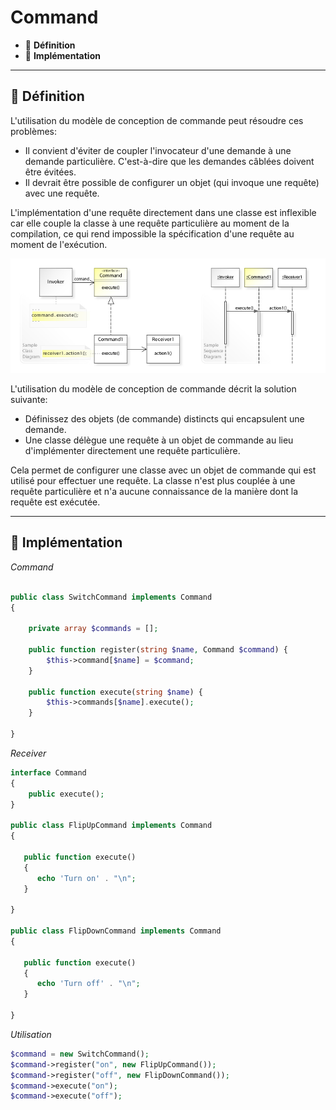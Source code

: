 # Command

*  🔖 **Définition**
*  🔖 **Implémentation**

___

## 📑 Définition

L'utilisation du modèle de conception de commande peut résoudre ces problèmes:

* Il convient d'éviter de coupler l'invocateur d'une demande à une demande particulière. C'est-à-dire que les demandes câblées doivent être évitées.
* Il devrait être possible de configurer un objet (qui invoque une requête) avec une requête.

L'implémentation d'une requête directement dans une classe est inflexible car elle couple la classe à une requête particulière au moment de la compilation, ce qui rend impossible la spécification d'une requête au moment de l'exécution.

![image](./resources/Command.jpg)

L'utilisation du modèle de conception de commande décrit la solution suivante:

* Définissez des objets (de commande) distincts qui encapsulent une demande.
* Une classe délègue une requête à un objet de commande au lieu d'implémenter directement une requête particulière.

Cela permet de configurer une classe avec un objet de commande qui est utilisé pour effectuer une requête. La classe n'est plus couplée à une requête particulière et n'a aucune connaissance de la manière dont la requête est exécutée.

___

## 📑 Implémentation

*Command*

```php

public class SwitchCommand implements Command
{

    private array $commands = [];

    public function register(string $name, Command $command) {
        $this->command[$name] = $command;
    }

    public function execute(string $name) {
        $this->commands[$name].execute();        
    }

}
```

*Receiver*

```php
interface Command 
{
    public execute();
}

public class FlipUpCommand implements Command
{

   public function execute()
   {
      echo 'Turn on' . "\n";
   }

}

public class FlipDownCommand implements Command
{

   public function execute()
   {
      echo 'Turn off' . "\n";
   }

}
```

*Utilisation*

```php
$command = new SwitchCommand();
$command->register("on", new FlipUpCommand());
$command->register("off", new FlipDownCommand());
$command->execute("on");
$command->execute("off");
```